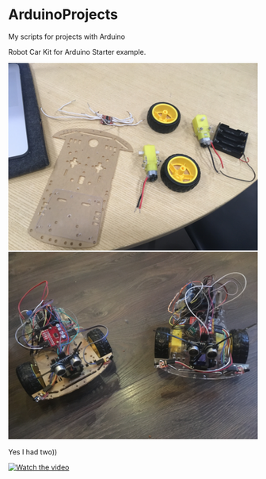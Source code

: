 # ArduinoProjects
My scripts for projects with Arduino

Robot Car Kit for Arduino Starter example.

![Alt text](/IMG_3567.JPG?raw=true "TL1")
![Alt text](/IMG_3698.JPG?raw=true "TL1")

Yes I had two))

[![Watch the video](http://www.thepaper.gr/wp-content/uploads/2013/11/new-youtube.jpg)](https://www.youtube.com/watch?v=QPqRghpuhe4)
